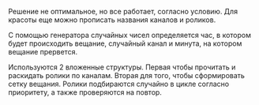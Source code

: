 Решение не оптимальное, но все работает, согласно условию.
Для красоты еще можно прописать названия каналов и роликов.

С помощью генератора случайных чисел определяется час, 
в котором будет происходить вещание, случайный канал и минута, 
на котором вещание прервется.

Используются 2 вложенные структуры. Первая чтобы прочитать
и раскидать ролики по каналам. Вторая для того, чтобы
сформировать сетку вещания. Ролики подбираются случайно
в цикле согласно приоритету, а также проверяются на 
повтор. 


